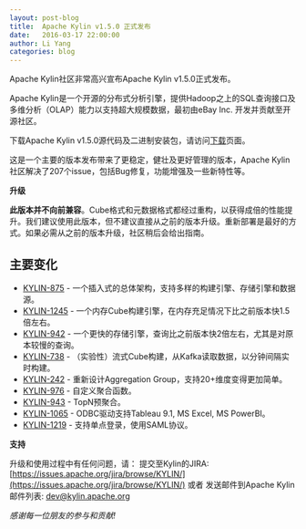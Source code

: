 ```yaml
---
layout: post-blog
title:  Apache Kylin v1.5.0 正式发布
date:   2016-03-17 22:00:00
author: Li Yang
categories: blog
---
```


Apache Kylin社区非常高兴宣布Apache Kylin v1.5.0正式发布。

Apache Kylin是一个开源的分布式分析引擎，提供Hadoop之上的SQL查询接口及多维分析（OLAP）能力以支持超大规模数据，最初由eBay Inc. 开发并贡献至开源社区。

下载Apache Kylin v1.5.0源代码及二进制安装包，请访问[下载](http://kylin.apache.org/cn/download/)页面。

这是一个主要的版本发布带来了更稳定，健壮及更好管理的版本，Apache Kylin社区解决了207个issue，包括Bug修复，功能增强及一些新特性等。

__升级__

__此版本并不向前兼容__。Cube格式和元数据格式都经过重构，以获得成倍的性能提升。我们建议使用此版本，但不建议直接从之前的版本升级。重新部署是最好的方式。如果必需从之前的版本升级，社区稍后会给出指南。

## 主要变化

* [KYLIN-875](https://issues.apache.org/jira/browse/KYLIN-875) - 一个插入式的总体架构，支持多样的构建引擎、存储引擎和数据源。
* [KYLIN-1245](https://issues.apache.org/jira/browse/KYLIN-1245) - 一个内存Cube构建引擎，在内存充足情况下比之前版本快1.5倍左右。
* [KYLIN-942](https://issues.apache.org/jira/browse/KYLIN-942) - 一个更快的存储引擎，查询比之前版本快2倍左右，尤其是对原本较慢的查询。
* [KYLIN-738](https://issues.apache.org/jira/browse/KYLIN-738) - （实验性）流式Cube构建，从Kafka读取数据，以分钟间隔实时构建。
* [KYLIN-242](https://issues.apache.org/jira/browse/KYLIN-242) - 重新设计Aggregation Group，支持20+维度变得更加简单。
* [KYLIN-976](https://issues.apache.org/jira/browse/KYLIN-976) - 自定义聚合函数。
* [KYLIN-943](https://issues.apache.org/jira/browse/KYLIN-942) - TopN预聚合。
* [KYLIN-1065](https://issues.apache.org/jira/browse/KYLIN-1065) - ODBC驱动支持Tableau 9.1, MS Excel, MS PowerBI。
* [KYLIN-1219](https://issues.apache.org/jira/browse/KYLIN-1219) - 支持单点登录，使用SAML协议。

__支持__

升级和使用过程中有任何问题，请：
提交至Kylin的JIRA: [https://issues.apache.org/jira/browse/KYLIN/](https://issues.apache.org/jira/browse/KYLIN/)
或者
发送邮件到Apache Kylin邮件列表: [dev@kylin.apache.org](mailto:dev@kylin.apache.org)

_感谢每一位朋友的参与和贡献!_
